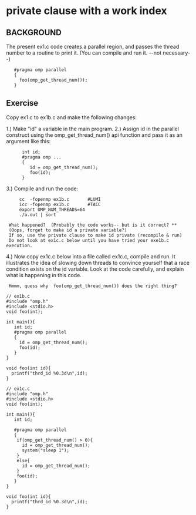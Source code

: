 # private clause with a work index

## BACKGROUND
The present ex1.c code creates a parallel region,
and passes the thread number to a routine to print it.
(You can compile and run it. --not necessary--)

```
   #pragma omp parallel
   {
     foo(omp_get_thread_num());
   }
```

## Exercise
Copy ex1.c to ex1b.c and make the following changes:

1.)  Make "id" a variable in the main program.
2.)  Assign id in the parallel construct using the omp_get_thread_num() api function
     and pass it as an argument like this:

```
      int id;
      #pragma omp ...
      {
         id = omp_get_thread_num();
         foo(id);
      }
```

3.)  Compile and run the code:

```
     cc  -fopenmp ex1b.c       #LUMI
     icc -fopenmp ex1b.c       #TACC
     export OMP_NUM_THREADS=64
     ./a.out | sort
```

     What happened?  (Probably the code works-- but is it correct? **
     (Oops, forget to make id a private variable?)
     If so, use the private clause to make id private (recompile & run)
     Do not look at ex1c.c below until you have tried your exe1b.c execution.

4.)  Now copy ex1c.c below into a file called ex1c.c, compile and run. 
     It illustrates the idea of slowing down threads to convince
     yourself that a race condition exists on the id variable.
     Look at the code carefully, and explain what is happening in this code.

     Hmmm, quess why  foo(omp_get_thread_num()) does the right thing?

 
``` 
// ex1b.c
#include "omp.h"
#include <stdio.h>
void foo(int);

int main(){
   int id;
   #pragma omp parallel
   {
     id = omp_get_thread_num();
     foo(id);
   }
}

void foo(int id){
  printf("thrd_id %0.3d\n",id);
}
```
```
// ex1c.c
#include "omp.h"
#include <stdio.h>
void foo(int);

int main(){
   int id;

   #pragma omp parallel
   {
    if(omp_get_thread_num() > 0){
      id = omp_get_thread_num();
      system("sleep 1");
    }
    else{
      id = omp_get_thread_num();
    }
    foo(id);
   }
}

void foo(int id){
  printf("thrd_id %0.3d\n",id);
}
```
